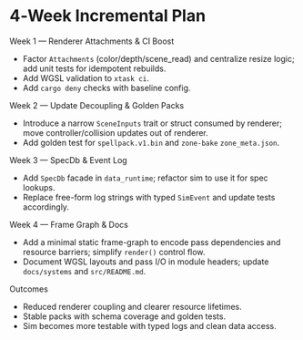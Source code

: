 # 4‑Week Incremental Plan

Week 1 — Renderer Attachments & CI Boost
- Factor `Attachments` (color/depth/scene_read) and centralize resize logic; add unit tests for idempotent rebuilds.
- Add WGSL validation to `xtask ci`.
- Add `cargo deny` checks with baseline config.

Week 2 — Update Decoupling & Golden Packs
- Introduce a narrow `SceneInputs` trait or struct consumed by renderer; move controller/collision updates out of renderer.
- Add golden test for `spellpack.v1.bin` and `zone-bake` `zone_meta.json`.

Week 3 — SpecDb & Event Log
- Add `SpecDb` facade in `data_runtime`; refactor sim to use it for spec lookups.
- Replace free-form log strings with typed `SimEvent` and update tests accordingly.

Week 4 — Frame Graph & Docs
- Add a minimal static frame-graph to encode pass dependencies and resource barriers; simplify `render()` control flow.
- Document WGSL layouts and pass I/O in module headers; update `docs/systems` and `src/README.md`.

Outcomes
- Reduced renderer coupling and clearer resource lifetimes.
- Stable packs with schema coverage and golden tests.
- Sim becomes more testable with typed logs and clean data access.

